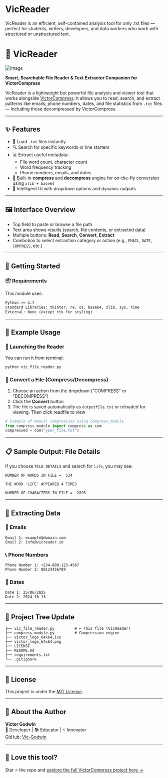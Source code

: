 # VicReader
VicReader is an efficient, self-contained analysis tool for only .txt files — perfect for students, writers, developers, and data workers who work with structured or unstructured text.

# 📖 VicReader

![image](https://github.com/user-attachments/assets/01086612-166d-4d11-8acb-fa01eb7763b4)


**Smart, Searchable File Reader & Text Extractor Companion for VictorCompress**

VicReader is a lightweight but powerful file analysis and viewer tool that works alongside [VictorCompress](README.md). It allows you to read, search, and extract patterns like emails, phone numbers, dates, and file statistics from `.txt` files — including those decompressed by VictorCompress.

---


## ✨ Features

- 📂 Load `.txt` files instantly
- 🔍 Search for specific keywords or line starters
- 📊 Extract useful metadata:
  - File word count, character count
  - Word frequency tracking
  - Phone numbers, emails, and dates
- 🔄 Built-in **compress** and **decompress** engine for on-the-fly conversion using `zlib + base64`
- 🧠 Intelligent UI with dropdown options and dynamic outputs

---

## 🖼️ Interface Overview

- Top field to paste or browse a file path
- Text area shows results (search, file contents, or extracted data)
- Multiple buttons: **Read**, **Search**, **Convert**, **Extract**
- Combobox to select extraction category or action (e.g., `EMAIL`, `DATE`, `COMPRESS`, etc.)

---

## 🚀 Getting Started

### 📦 Requirements

This module uses:

```txt
Python >= 3.7
Standard Libraries: tkinter, re, os, base64, zlib, sys, time
External: None (except ttk for styling)
```

---

## 🧪 Example Usage

### 🔹 Launching the Reader
You can run it from terminal:

```bash
python vic_file_reader.py
```

### 🔹 Convert a File (Compress/Decompress)
1. Choose an action from the dropdown ("COMPRESS" or "DECOMPRESS")
2. Click the **Convert** button
3. The file is saved automatically as `outputfile.txt` or reloaded for viewing. Then click readfile to view

```python
# Example of manual compression using compress_module
from compress_module import compress as com
compressed = com("your_file.txt")
```

---

## 📋 Sample Output: File Details
If you choose `FILE DETAILS` and search for `life`, you may see:

```
NUMBER OF WORDS IN FILE =  534

THE WORD 'LIFE' APPEARED 4 TIMES

NUMBER OF CHARACTERS IN FILE =  2893
```

---

## 🔎 Extracting Data
### 📧 Emails
```
Email 1: example@domain.com
Email 2: info@vicreader.io
```

### 📞 Phone Numbers
```
Phone Number 1: +234-809-123-4567
Phone Number 2: 08123456789
```

### 📆 Dates
```
Date 1: 25/06/2025
Date 2: 2024-10-13
```

---

## 📁 Project Tree Update

```
├── vic_file_reader.py         # ← This file (VicReader)
├── compress_module.py         # Compression engine
├── victor_logo_64x64.ico
├── victor_logo_64x64.png
├── LICENSE
├── README.md
├── requirements.txt
└── .gitignore
```

---

## 📘 License
This project is under the [MIT License](LICENSE).

---

## 🙌 About the Author
**Victor Godwin**  
🎯 Developer | 📚 Educator | ⚡ Innovator  
GitHub: [Vic-Godwin](https://github.com/Vic-Godwin)

---

## 🌟 Love this tool?
Star ⭐ the repo and [explore the full VictorCompress project here →](Vic-Godwib/VictorCompress)
